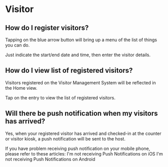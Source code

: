 # Visitor

## How do I register visitors?
Tapping on the blue arrow button will bring up a menu of the list of things you can do.

Just indicate the start/end date and time, then enter the visitor details.

## How do I view list of registered visitors?
Visitors registered on the Visitor Management System will be reflected in the Home view. 

Tap on the entry to view the list of registered visitors. 

## Will there be push notification when my visitors has arrived?
Yes, when your registered visitor has arrived and checked-in at the counter or visitor kiosk, a push notification will be sent to the host. 

If you have problem receiving push notification on your mobile phone, please refer to these articles:
I'm not receiving Push Notifications on iOS
I'm not receiving Push Notifications on Android
